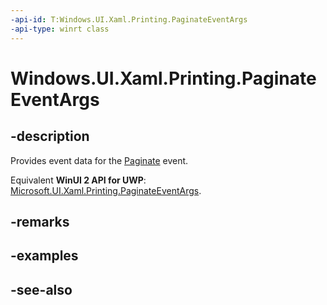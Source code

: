 ```yaml
---
-api-id: T:Windows.UI.Xaml.Printing.PaginateEventArgs
-api-type: winrt class
---
```


<!-- Class syntax.
public class PaginateEventArgs : Windows.UI.Xaml.Printing.IPaginateEventArgs
-->

# Windows.UI.Xaml.Printing.PaginateEventArgs

## -description
Provides event data for the [Paginate](printdocument_paginate.md) event.

Equivalent **WinUI 2 API for UWP**: [Microsoft.UI.Xaml.Printing.PaginateEventArgs](/windows/winui/api/microsoft.ui.xaml.printing.paginateeventargs).

## -remarks

## -examples

## -see-also
